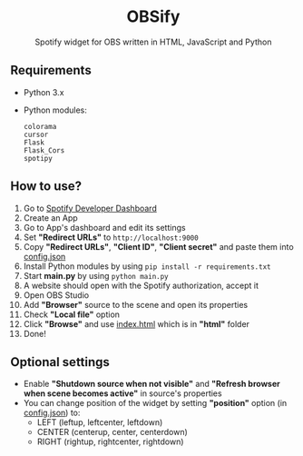 <div align="center">
 <h1>OBSify</h1>
 <p>Spotify widget for OBS written in HTML, JavaScript and Python</p>
</div>

## Requirements
- Python 3.x
- Python modules:

  ```
  colorama
  cursor
  Flask
  Flask_Cors
  spotipy
  ```

## How to use?
1. Go to [Spotify Developer Dashboard](https://developer.spotify.com/dashboard/)
2. Create an App
3. Go to App's dashboard and edit its settings
4. Set **"Redirect URLs"** to `http://localhost:9000`
5. Copy **"Redirect URLs"**, **"Client ID"**, **"Client secret"** and paste them into [config.json](./config.json)
6. Install Python modules by using `pip install -r requirements.txt`
7. Start **main.py** by using `python main.py`
8. A website should open with the Spotify authorization, accept it
9. Open OBS Studio
10. Add **"Browser"** source to the scene and open its properties
11. Check **"Local file"** option
12. Click **"Browse"** and use [index.html](./html/index.html) which is in **"html"** folder
13. Done!

## Optional settings
- Enable **"Shutdown source when not visible"** and **"Refresh browser when scene becomes active"** in source's properties
- You can change position of the widget by setting **"position"** option (in [config.json](./config.json)) to:
  - LEFT (leftup, leftcenter, leftdown)
  - CENTER (centerup, center, centerdown)
  - RIGHT (rightup, rightcenter, rightdown)
